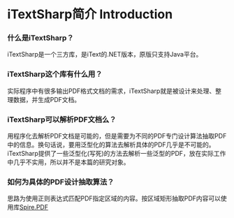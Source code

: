 # iTextSharp简介 Introduction

### 什么是iTextSharp？
iTextSharp是一个三方库，是iText的.NET版本，原版只支持Java平台。

### iTextSharp这个库有什么用？
实际程序中有很多输出PDF格式文档的需求，iTextSharp就是被设计来处理、整理数据，并生成PDF文档。

### iTextSharp可以解析PDF文档么？
用程序化去解析PDF文档是可能的，但是需要为不同的PDF专门设计算法抽取PDF中的信息。换句话说，要用泛型化的算法去解析具体的PDF几乎是不可能的。
iTextSharp提供了一些泛型化(写死)的方法去解析一些泛型的PDF，放在实际工作中几乎不实用，所以并不是本篇的研究对象。

### 如何为具体的PDF设计抽取算法？
思路为使用正则表达式匹配PDF指定区域的内容。按区域矩形抽取PDF内容可以使用库[Spire.PDF](http://e-iceblue.cn/Introduce/Spire-PDF-NET.html)
